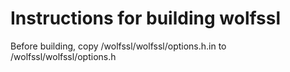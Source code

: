 # Instructions for building wolfssl
Before building, copy /wolfssl/wolfssl/options.h.in to /wolfssl/wolfssl/options.h
